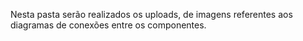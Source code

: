 Nesta pasta serão realizados os uploads, de imagens referentes aos diagramas de conexões entre os componentes.
